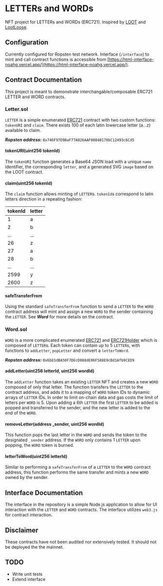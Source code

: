 # LETTERs and WORDs
NFT project for LETTERs and WORDs (ERC721). Inspired by [LOOT](https://lootproject.com) and [LootLoose](https://github.com/gakonst/lootloose).

## Configuration
Currently configured for Ropsten test network. Interface (`/interface`) to mint and call contract functions is accessible from [https://html-interface-noahg.vercel.app/](https://html-interface-noahg.vercel.app/).

## Contract Documentation
This project is meant to demonstrate interchangable/composable ERC721 LETTER and WORD contracts.

### Letter.sol
`LETTER` is a simple enumerated [ERC721](https://docs.openzeppelin.com/contracts/4.x/api/token/erc721#ERC721Enumerable) contract with two custom functions: `tokenURI` and `claim`. There exists 100 of each latin lowercase letter (a...z) available to claim.

***Ropsten address:*** `0x746F97D9BaF77A026AAF00040178bC12493c6Cd5`

#### tokenURI(uint256 tokenId)
The `tokenURI` function generates a Base64 JSON load with a unique `name` identifier, the corresponding `letter`, and a generated SVG `image` based on the LOOT contract.

#### claim(uint256 tokenId)
The `claim` function allows minting of `LETTER`s. `tokenId`s correspond to latin letters direction in a repeating fashion:

| tokenId | letter |
| --- | --- |
| 1 | a |
| 2 | b |
| ... | ... |
| 26 | z |
| 27 | a |
| 28 | b |
| ... | ... |
| 2599 | y |
| 2600 | z |

#### safeTransferFrom
Using the standard `safeTransferFrom` function to send a `LETTER` to the `WORD` contract address will mint and assign a new `WORD` to the sender containing the `LETTER`. See ***Word*** for more details on the contract.

### Word.sol
`WORD` is a more complicated enumerated [ERC721](https://docs.openzeppelin.com/contracts/4.x/api/token/erc721#ERC721Enumerable) and [ERC721Holder](https://docs.openzeppelin.com/contracts/4.x/api/token/erc721#ERC721Holder) which is composed of `LETTER`s. Each token can contain up to 5 `LETTER`s, with functions to `addLetter`, `popLetter` and convert a `letterToWord`.

***Ropsten address:*** `0x6b81dBA50F7DEcD088dE06F588E9cBd1Afb9CED9`

#### addLetter(uint256 letterId, uint256 wordId)
The `addLetter` function takes an existing `LETTER` NFT and creates a new `WORD` composed of only that letter. The function transfers the `LETTER` to the contract address, and adds it to a mapping of `WORD` token IDs to dynamic arrays of `LETTER` IDs. In order to limit on-chain data and gas costs the limit of letters per `WORD` is 5. Upon adding a 6th `LETTER` the first `LETTER` to be added is popped and transferred to the sender, and the new letter is added to the end of the `WORD`.

#### removeLetter(address _sender, uint256 wordId)
This function pops the last letter in the `WORD` and sends the token to the designated `_sender` address. If the `WORD` only contains 1 `LETTER` upon popping, the `WORD` token is burned.

#### letterToWord(uint256 letterId)
Similar to performing a `safeTransferFrom` of a `LETTER` to the `WORD` contract address, this function performs the same transfer and mints a new `WORD` owned by the sender.

## Interface Documentation
The interface in the repository is a simple Node.js application to allow for UI interaction with the `LETTER` and `WORD` contracts. The interface utilizes `web3.js` for contract interaction.

## Disclaimer
These contracts have not been audited nor extensively tested. It should not be deployed the the mainnet.

## TODO
* Write unit tests
* Extend interface